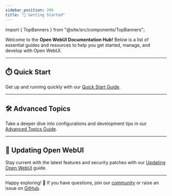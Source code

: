 ```yaml
---
sidebar_position: 200
title: "🚀 Getting Started"
---
```



import { TopBanners } from "@site/src/components/TopBanners";

<TopBanners />

Welcome to the **Open WebUI Documentation Hub!** Below is a list of essential guides and resources to help you get started, manage, and develop with Open WebUI.

---

## ⏱️ Quick Start

Get up and running quickly with our [Quick Start Guide](/getting-started/quick-start).

---

## 🛠️ Advanced Topics

Take a deeper dive into configurations and development tips in our [Advanced Topics Guide](/getting-started/advanced-topics).

---

## 🔄 Updating Open WebUI

Stay current with the latest features and security patches with our [Updating Open WebUI](./updating) guide.

---

Happy exploring! 🎉 If you have questions, join our [community](https://discord.gg/5rJgQTnV4s) or raise an issue on [GitHub](https://github.com/open-webui/open-webui).
